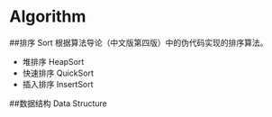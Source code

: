 # Algorithm
##排序 Sort
根据算法导论（中文版第四版）中的伪代码实现的排序算法。  
- 堆排序 HeapSort  
- 快速排序 QuickSort  
- 插入排序 InsertSort  

##数据结构 Data Structure